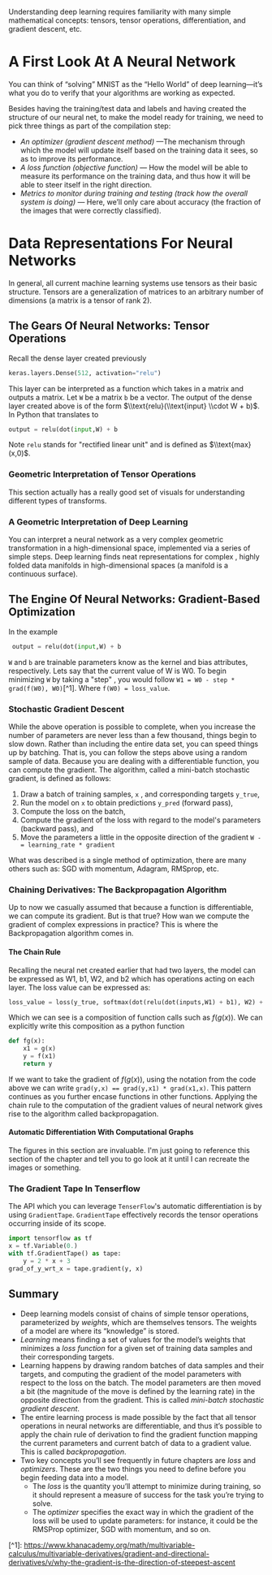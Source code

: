 Understanding deep learning requires familiarity with many simple mathematical concepts: tensors, tensor operations, differentiation, and gradient descent, etc.

# A First Look At A Neural Network

You can think of “solving” MNIST as the “Hello World” of deep learning—it’s what you do to verify that your algorithms are working as expected. 

Besides having the training/test data and labels and having created the structure of our neural net, to make the model ready for training, we need to pick three things as part of the compilation step:

- *An optimizer (gradient descent method)* —The mechanism through which the model will update itself based on the training data it sees, so as to improve its performance.
- *A loss function (objective function)* — How the model will be able to measure its performance on the training data, and thus how it will be able to steer itself in the right direction.
- *Metrics to monitor during training and testing (track how the overall system is doing)* — Here, we’ll only care about accuracy (the fraction of the images that were correctly classified).

# Data Representations For Neural Networks

In general, all current machine learning systems use tensors as their basic structure. Tensors are a generalization of matrices to an arbitrary number of dimensions (a matrix is a tensor of rank 2).

## The Gears Of Neural Networks: Tensor Operations

Recall the dense layer created previously

```Python
keras.layers.Dense(512, activation="relu")
```

This layer can be interpreted as a function which takes in a matrix and outputs a matrix. Let `W` be a matrix `b` be a vector. The output of the dense layer created above is of the form $\\text{relu}(\\text{input} \\cdot W + b)$. In Python that translates to

```Python
output = relu(dot(input,W) + b
```

Note `relu` stands for "rectified linear unit" and is defined as $\\text{max}(x,0)$.

### Geometric Interpretation of Tensor Operations

This section actually has a really good set of visuals for understanding different types of transforms.

### A Geometric Interpretation of Deep Learning

You can interpret a neural network as a very complex geometric transformation in a high-dimensional space, implemented via a series of simple steps. Deep learning finds neat representations for complex , highly folded data manifolds in high-dimensional spaces (a manifold is a continuous surface).

## The Engine Of Neural Networks: Gradient-Based Optimization

In the example

```Python
 output = relu(dot(input,W) + b
```

`W` and `b` are trainable parameters know as the kernel and bias attributes, respectively. Lets say that the current value of W is W0. To begin minimizing `W` by taking a "step" , you would follow `W1 = W0 - step * grad(f(W0), W0)`\[^1\].  Where `f(W0) = loss_value`.

### Stochastic Gradient Descent

While the above operation is possible to complete, when you increase the number of parameters are never less than a few thousand, things begin to slow down. Rather than including the entire data set, you can speed things up by batching. That is, you can follow the steps above using a random sample of data. Because you are dealing with a differentiable function, you can compute the gradient. The algorithm, called a mini-batch stochastic gradient, is defined as follows:

1. Draw a  batch of training samples, `x` , and corresponding targets `y_true`,
2. Run the model on `x` to obtain predictions `y_pred` (forward pass),
3. Compute the loss on the batch,
4. Compute the gradient of the loss with regard to the model's parameters (backward pass), and
5. Move the parameters a little in the opposite direction of the gradient `W -= learning_rate * gradient`

What was described is a single method of optimization, there are many others such as: SGD with momentum, Adagram, RMSprop, etc.

### Chaining Derivatives: The Backpropagation Algorithm

Up to now we casually assumed that because a function is differentiable, we can compute its gradient. But is that true? How wan we compute the gradient of complex expressions in practice? This is where the Backpropagation algorithm comes in.

#### The Chain Rule

Recalling the neural net created earlier that had two layers, the model can be expressed as W1, b1, W2, and b2 which has operations acting on each layer. The loss value can be expressed as:

```Python
loss_value = loss(y_true, softmax(dot(relu(dot(inputs,W1) + b1), W2) + b2))
```

Which we can see is a composition of function calls such as $f(g(x))$. We can explicitly write this composition as a python function

```Python
def fg(x):
	x1 = g(x)
	y = f(x1)
	return y
```

If we want to take the gradient of $f(g(x))$, using the notation from the code above we can write `grad(y,x) == grad(y,x1) * grad(x1,x)`. This pattern continues as you further encase functions in other functions. Applying the chain rule to the computation of the gradient  values of neural network gives rise to the algorithm called backpropagation.

#### Automatic Differentiation With Computational Graphs

The figures in this section are invaluable. I'm just going to reference this section of the chapter and tell you to go look at it until I can recreate the images or something.

### The Gradient Tape In Tenserflow

The API which you can leverage `TenserFlow`'s automatic differentiation is by using `GradientTape`. `GradientTape` effectively records the tensor operations occurring inside of its scope.

```python
import tensorflow as tf
x = tf.Variable(0.)                      
with tf.GradientTape() as tape:          
    y = 2 * x + 3                        
grad_of_y_wrt_x = tape.gradient(y, x)
```

## Summary

- Deep learning models consist of chains of simple tensor operations, parameterized by *weights*, which are themselves tensors. The weights of a model are where its “knowledge” is stored.
- *Learning* means finding a set of values for the model’s weights that minimizes a *loss function* for a given set of training data samples and their corresponding targets.
- Learning happens by drawing random batches of data samples and their targets, and computing the gradient of the model parameters with respect to the loss on the batch. The model parameters are then moved a bit (the magnitude of the move is defined by the learning rate) in the opposite direction from the gradient. This is called *mini-batch stochastic gradient descent*.
- The entire learning process is made possible by the fact that all tensor operations in neural networks are differentiable, and thus it’s possible to apply the chain rule of derivation to find the gradient function mapping the current parameters and current batch of data to a gradient value. This is called *backpropagation*.
- Two key concepts you’ll see frequently in future chapters are *loss* and *optimizers*. These are the two things you need to define before you begin feeding data into a model.
  - The *loss* is the quantity you’ll attempt to minimize during training, so it should represent a measure of success for the task you’re trying to solve.
  - The *optimizer* specifies the exact way in which the gradient of the loss will be used to update parameters: for instance, it could be the RMSProp optimizer, SGD with momentum, and so on.

\[^1\]: <https://www.khanacademy.org/math/multivariable-calculus/multivariable-derivatives/gradient-and-directional-derivatives/v/why-the-gradient-is-the-direction-of-steepest-ascent>